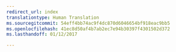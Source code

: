 ```yaml
---
redirect_url: index
translationtype: Human Translation
ms.sourcegitcommit: 54eff4bb74ac9f4dc870d6046654bf918eac9bb5
ms.openlocfilehash: 41ec8d50af4b7ab2ec7e94b30397f4301502d372
ms.lasthandoff: 01/12/2017

---
```

